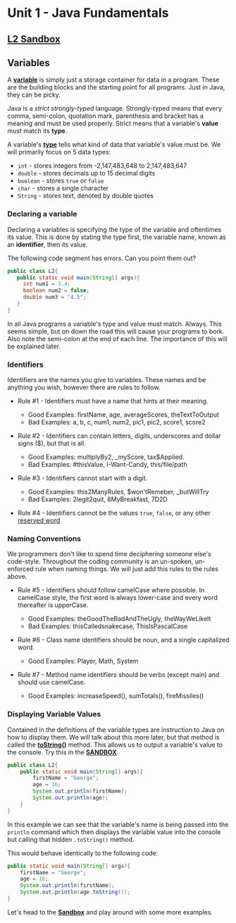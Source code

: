 # Unit 1 - Java Fundamentals

## [L2 Sandbox][sandbox]

## Variables

A [**variable**](https://www.w3schools.com/java/java_variables.asp) is simply just a storage container for data in a program. These are the building blocks and the starting point for all programs. Just in Java, they can be picky. 

Java is a *strict strongly-typed* language. Strongly-typed means that every comma, semi-colon, quotation mark, parenthesis and bracket has a meaning and must be used properly. Strict means that a variable's **value** must match its **type**.

 A variable's [**type**](https://www.w3schools.com/java/java_variables.asp) tells what kind of data that variable's value must be. We will primarily focus on 5 data types:
 
 * `int` - stores integers from -2,147,483,648  to  2,147,483,647
 * `double` - stores decimals up to 15 decimal digits
 * `boolean` - stores `true` or `false`
 * `char` - stores a single character
 * `String` - stores text, denoted by double quotes
 
 ### **Declaring a variable** 
 Declaring a variables is specifying the type of the variable and oftentimes its value. This is done by stating the type first, the variable name, known as an **identifier**, then its value.
 
 The following code segment has errors. Can you point them out?
 ```java
public class L2{
    public static void main(String[] args){
      int num1 = 3.4;
      boolean num2 = false;
      double num3 = "4.5";  
    }
}

```
In all Java programs a variable's type and value must match. Always. This seems simple, but on down the road this will cause your programs to bork. Also note the semi-colon at the end of each line. The importance of this will be explained later.

### Identifiers

Identifiers are the names you give to variables. These names and be anything you wish, however there are rules to follow. 

* Rule #1 - Identifiers must have a name that hints at their meaning. 
    * Good Examples: firstName, age, averageScores, theTextToOutput
    * Bad Examples: a, b, c, num1, num2, pic1, pic2, score1, score2

* Rule #2 - Identifiers can contain letters, digits, underscores and dollar signs ($), but that is all.
    * Good Examples: multiplyBy2, _myScore, tax$Applied.
    * Bad Examples: #thisValue, I-Want-Candy, this/file/path
    
* Rule #3 - Identifiers cannot start with a digit. 
    * Good Examples: this2ManyRules, $won'tRemeber, _butWillTry
    * Bad Examples: 2legit2quit, 8MyBreakfast, 7D2D
    
* Rule #4 - Identifiers cannot be the values `true`, `false`, or any other [reserved word](https://docs.oracle.com/javase/tutorial/java/nutsandbolts/_keywords.html)

### Naming Conventions

We programmers don't like to spend time deciphering someone else's code-style. Throughout the coding community is an un-spoken, un-enforced rule when naming things. We will just add this rules to the rules above.

* Rule #5 - Identifiers should follow camelCase where possible. In camelCase style, the first word is always lower-case and every word thereafter is upperCase. 
    * Good Examples: theGoodTheBadAndTheUgly, theWayWeLikeIt
    * Bad Examples: thisCalledsnakecase, ThisIsPascalCase
    
* Rule #6 - Class name identifiers should be noun, and a single capitalized word. 
    * Good Examples: Player, Math, System
    
* Rule #7 - Method name identifiers should be verbs (except main) and should use camelCase.
    * Good Examples: increaseSpeed(), sumTotals(), fireMissiles()

### Displaying Variable Values

Contained in the definitions of the variable types are instruction to Java on how to display them. We will talk about this more later, but that method is called the [**toString()**](https://www.tutorialspoint.com/java/number_tostring.htm) method. This allows us to output a variable's value to the console. Try this in the [**SANDBOX**][sandbox].

```java
public class L2{
    public static void main(String[] args){
        firstName = "George";
        age = 16;
        System.out.println(firstName);
        System.out.println(age);
    }
}
```
In this example we can see that the variable's name is being passed into the `println` command which then displays the variable value into the console but calling that hidden `.toString()` method. 

This would behave identically to the following code:

```java
public static void main(String[] args){
    firstName = "George";
    age = 16;
    System.out.println(firstName);
    System.out.println(age.toString());
}
```

Let's head to the [**Sandbox**][sandbox] and play around with some more examples.

[sandbox]: ../L2.java